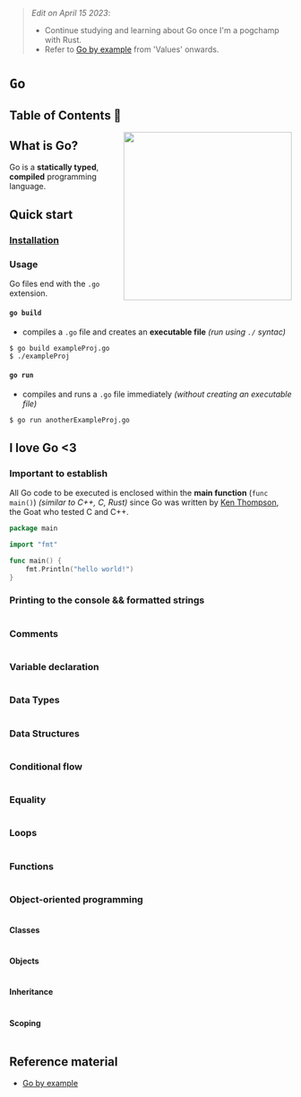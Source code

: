 > *Edit on April 15 2023*: 
>
> * Continue studying and learning about Go once I'm a pogchamp with Rust.
> * Refer to [Go by example](https://gobyexample.com/hello-world) from 'Values' onwards.

# `Go`

## Table of Contents 📖

<img src="https://www.sketchappsources.com/resources/source-image/gophers-pack-marialetta.png" height="300" align="right"/>

## What is Go?

Go is a **statically typed**, **compiled** programming language.

## Quick start

### [Installation](https://go.dev/doc/install)

### Usage

Go files end with the `.go` extension.

#### `go build`
* compiles a `.go` file and creates an **executable file** *(run using `./` syntac)*

```console
$ go build exampleProj.go
$ ./exampleProj
```

#### `go run`
* compiles and runs a `.go` file immediately *(without creating an executable file)*

```console
$ go run anotherExampleProj.go
```

## I love Go <3

### Important to establish

All Go code to be executed is enclosed within the **main function** (`func main()`) *(similar to C++, C, Rust)* since Go was written by [Ken Thompson](https://encrypted-tbn0.gstatic.com/images?q=tbn:ANd9GcRjrz1f8bWO6ehJTtO6Rh7A0dmt_lTnHYU7QzuMr9YneH0FqSqwx9fYVg-wKFG21jvybPQ&usqp=CAU), the Goat who tested C and C++.

```Go
package main

import "fmt"

func main() {
    fmt.Println("hello world!")
}
```

### Printing to the console && formatted strings

```Go
```

### Comments


```Go

```

### Variable declaration


```Go

```

### Data Types


```Go

```

### Data Structures


```Go

```

### Conditional flow


```Go

```

### Equality


```Go

```

### Loops


```Go

```

### Functions


```Go

```

### Object-oriented programming


```Go

```

#### Classes


```Go

```

#### Objects


```Go

```

#### Inheritance


```Go

```

#### Scoping


```Go

```

## Reference material

* [Go by example](https://gobyexample.com/)
